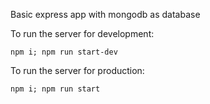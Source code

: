 
Basic express app with mongodb as database

To run the server for development:
```
npm i; npm run start-dev
```
To run the server for production:
```
npm i; npm run start
```
